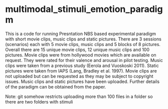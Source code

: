 # multimodal_stimuli_emotion_paradigm
This is a code for running Presntation NBS based experimental paradigm with short movie clips, music clips and static pictures.
There are 3 sessions (scenarios) each with 5 movie clips, music clips and 5 blocks of 8 pictures. Overall there are 15 unique movie clips,
12 unique music clips and 100 pictures. Movie clips were from hollywood movies which are available on request. They were rated for their 
valence and arousal in pilot testing. Music clips were taken from a previous study (Eerola and Vuoskoski 2011). Static pictures were taken 
from IAPS (Lang, Bradley et al. 1997). Movie clips are not uploaded but can be requested as they may be subject to copyright issues. Music clips and static pictures have been uploaded. Further details of the paradigm can be obtained from the paper.

Note: git somehow restricts uploading more than 100 files in a folder so there are two folders with stimuli
